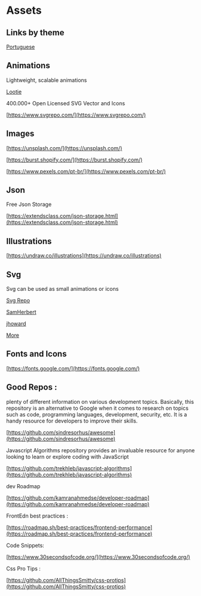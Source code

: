 # Assets

## Links by theme

[Portuguese](https://github.com/stars/arthurspk/lists/guias-de-%C3%A1reas)

## Animations

Lightweight, scalable animations

[Lootie](https://lottiefiles.com/)

400.000+ Open Licensed SVG Vector and Icons

[https://www.svgrepo.com/](https://www.svgrepo.com/)

## Images

[https://unsplash.com/](https://unsplash.com/)

[https://burst.shopify.com/](https://burst.shopify.com/)

[https://www.pexels.com/pt-br/](https://www.pexels.com/pt-br/)

## Json

Free Json Storage

[https://extendsclass.com/json-storage.html](https://extendsclass.com/json-storage.html)

## Illustrations

[https://undraw.co/illustrations](https://undraw.co/illustrations)

## Svg

Svg can be used as small animations or icons

[Svg Repo](https://www.svgrepo.com/)

[SamHerbert](https://github.com/SamHerbert/SVG-Loaders)

[jhoward](https://codepen.io/jhoward/pen/AgEYGj)

[More](https://bashooka.com/coding/resources-for-downloading-free-animated-svg-icons/)

## Fonts and Icons

[https://fonts.google.com/](https://fonts.google.com/)

## Good Repos :

plenty of different information on various development topics. Basically, this repository is an alternative to Google when it comes to research on topics such as code, programming languages, development, security, etc. It is a handy resource for developers to improve their skills.

[https://github.com/sindresorhus/awesome](https://github.com/sindresorhus/awesome)

Javascript Algorithms repository provides an invaluable resource for anyone looking to learn or explore coding with JavaScript

[https://github.com/trekhleb/javascript-algorithms](https://github.com/trekhleb/javascript-algorithms)

dev Roadmap

[https://github.com/kamranahmedse/developer-roadmap](https://github.com/kamranahmedse/developer-roadmap)

FrontEdn best practices :

[https://roadmap.sh/best-practices/frontend-performance](https://roadmap.sh/best-practices/frontend-performance)

Code Snippets:

[https://www.30secondsofcode.org/](https://www.30secondsofcode.org/)

Css Pro Tips :

[https://github.com/AllThingsSmitty/css-protips](https://github.com/AllThingsSmitty/css-protips)
